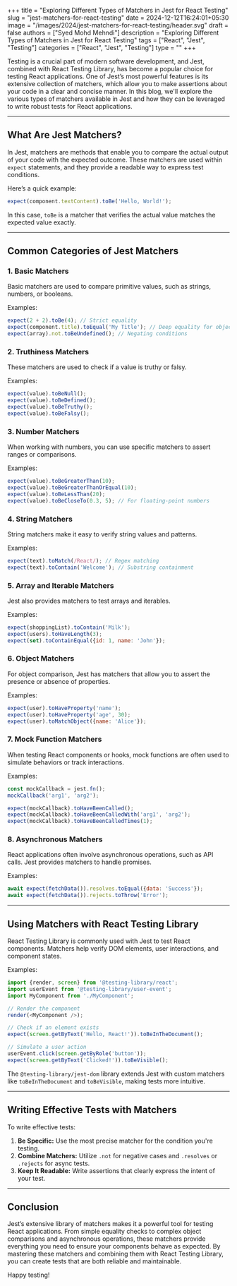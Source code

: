 +++
title = "Exploring Different Types of Matchers in Jest for React Testing"
slug = "jest-matchers-for-react-testing"
date = 2024-12-12T16:24:01+05:30
image = "/images/2024/jest-matchers-for-react-testing/header.svg"
draft = false
authors = ["Syed Mohd Mehndi"]
description = "Exploring Different Types of Matchers in Jest for React Testing"
tags = ["React", "Jest", "Testing"]
categories = ["React", "Jest", "Testing"]
type = ""
+++

Testing is a crucial part of modern software development, and Jest, combined with React Testing Library, has become a popular choice for testing React applications. One of Jest’s most powerful features is its extensive collection of matchers, which allow you to make assertions about your code in a clear and concise manner. In this blog, we'll explore the various types of matchers available in Jest and how they can be leveraged to write robust tests for React applications.

---

## What Are Jest Matchers?

In Jest, matchers are methods that enable you to compare the actual output of your code with the expected outcome. These matchers are used within `expect` statements, and they provide a readable way to express test conditions.

Here’s a quick example:

```javascript
expect(component.textContent).toBe('Hello, World!');
```

In this case, `toBe` is a matcher that verifies the actual value matches the expected value exactly.

---

## Common Categories of Jest Matchers

### 1. **Basic Matchers**

Basic matchers are used to compare primitive values, such as strings, numbers, or booleans.

Examples:

```javascript
expect(2 + 2).toBe(4); // Strict equality
expect(component.title).toEqual('My Title'); // Deep equality for objects or arrays
expect(array).not.toBeUndefined(); // Negating conditions
```

### 2. **Truthiness Matchers**

These matchers are used to check if a value is truthy or falsy.

Examples:

```javascript
expect(value).toBeNull();
expect(value).toBeDefined();
expect(value).toBeTruthy();
expect(value).toBeFalsy();
```

### 3. **Number Matchers**

When working with numbers, you can use specific matchers to assert ranges or comparisons.

Examples:

```javascript
expect(value).toBeGreaterThan(10);
expect(value).toBeGreaterThanOrEqual(10);
expect(value).toBeLessThan(20);
expect(value).toBeCloseTo(0.3, 5); // For floating-point numbers
```

### 4. **String Matchers**

String matchers make it easy to verify string values and patterns.

Examples:

```javascript
expect(text).toMatch(/React/); // Regex matching
expect(text).toContain('Welcome'); // Substring containment
```

### 5. **Array and Iterable Matchers**

Jest also provides matchers to test arrays and iterables.

Examples:

```javascript
expect(shoppingList).toContain('Milk');
expect(users).toHaveLength(3);
expect(set).toContainEqual({id: 1, name: 'John'});
```

### 6. **Object Matchers**

For object comparison, Jest has matchers that allow you to assert the presence or absence of properties.

Examples:

```javascript
expect(user).toHaveProperty('name');
expect(user).toHaveProperty('age', 30);
expect(user).toMatchObject({name: 'Alice'});
```

### 7. **Mock Function Matchers**

When testing React components or hooks, mock functions are often used to simulate behaviors or track interactions.

Examples:

```javascript
const mockCallback = jest.fn();
mockCallback('arg1', 'arg2');

expect(mockCallback).toHaveBeenCalled();
expect(mockCallback).toHaveBeenCalledWith('arg1', 'arg2');
expect(mockCallback).toHaveBeenCalledTimes(1);
```

### 8. **Asynchronous Matchers**

React applications often involve asynchronous operations, such as API calls. Jest provides matchers to handle promises.

Examples:

```javascript
await expect(fetchData()).resolves.toEqual({data: 'Success'});
await expect(fetchData()).rejects.toThrow('Error');
```

---

## Using Matchers with React Testing Library

React Testing Library is commonly used with Jest to test React components. Matchers help verify DOM elements, user interactions, and component states.

Examples:

```javascript
import {render, screen} from '@testing-library/react';
import userEvent from '@testing-library/user-event';
import MyComponent from './MyComponent';

// Render the component
render(<MyComponent />);

// Check if an element exists
expect(screen.getByText('Hello, React!')).toBeInTheDocument();

// Simulate a user action
userEvent.click(screen.getByRole('button'));
expect(screen.getByText('Clicked!')).toBeVisible();
```

The `@testing-library/jest-dom` library extends Jest with custom matchers like `toBeInTheDocument` and `toBeVisible`, making tests more intuitive.

---

## Writing Effective Tests with Matchers

To write effective tests:

1. **Be Specific:** Use the most precise matcher for the condition you're testing.
2. **Combine Matchers:** Utilize `.not` for negative cases and `.resolves` or `.rejects` for async tests.
3. **Keep It Readable:** Write assertions that clearly express the intent of your test.

---

## Conclusion

Jest’s extensive library of matchers makes it a powerful tool for testing React applications. From simple equality checks to complex object comparisons and asynchronous operations, these matchers provide everything you need to ensure your components behave as expected. By mastering these matchers and combining them with React Testing Library, you can create tests that are both reliable and maintainable.

Happy testing!
